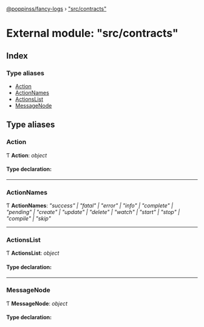 [@poppinss/fancy-logs](../README.md) › ["src/contracts"](_src_contracts_.md)

# External module: "src/contracts"

## Index

### Type aliases

* [Action](_src_contracts_.md#action)
* [ActionNames](_src_contracts_.md#actionnames)
* [ActionsList](_src_contracts_.md#actionslist)
* [MessageNode](_src_contracts_.md#messagenode)

## Type aliases

###  Action

Ƭ **Action**: *object*

#### Type declaration:

___

###  ActionNames

Ƭ **ActionNames**: *"success" | "fatal" | "error" | "info" | "complete" | "pending" | "create" | "update" | "delete" | "watch" | "start" | "stop" | "compile" | "skip"*

___

###  ActionsList

Ƭ **ActionsList**: *object*

#### Type declaration:

___

###  MessageNode

Ƭ **MessageNode**: *object*

#### Type declaration:
